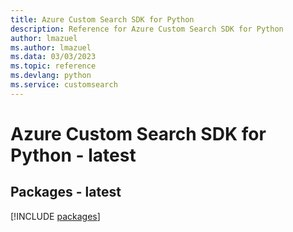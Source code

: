 ```yaml
---
title: Azure Custom Search SDK for Python
description: Reference for Azure Custom Search SDK for Python
author: lmazuel
ms.author: lmazuel
ms.data: 03/03/2023
ms.topic: reference
ms.devlang: python
ms.service: customsearch
---
```

# Azure Custom Search SDK for Python - latest
## Packages - latest
[!INCLUDE [packages](custom-search-index.md)]